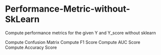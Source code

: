 # Performance-Metric-without-SkLearn
Compute performance metrics for the given Y and Y_score without sklearn

Compute Confusion Matrix
Compute F1 Score
Compute AUC Score
Compute Accuracy Score
